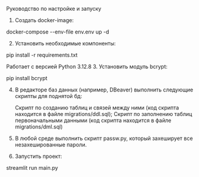 Руководство по настройке и запуску
1. Создать docker-image:

docker-compose --env-file env.env up -d

2. Установить необходимые компоненты:

pip install -r requirements.txt

Работает с версией Python 3.12.8
3. Установить модуль bcrypt:

pip install bcrypt

4. В редакторе баз данных (например, DBeaver) выполнить следующие скрипты для поднятой бд:

    Cкрипт по созданию таблиц и связей между ними (код скрипта находится в файле migrations/ddl.sql);
    Скрипт по заполнению таблиц первоначальными данными (код скрипта находится в файле migrations/dml.sql)

5. В любой среде выполнить скрипт passw.py, который захеширует все незахешированные пароли.
6. Запустить проект:

streamlit run main.py
